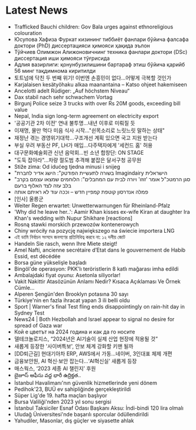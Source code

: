 # Latest News
-  Trafficked Bauchi children: Gov Bala urges against ethnoreligious colouration
-  Юсупова Хафиза Фуркат кизининг тиббиёт фанлари бўйича фалсафа доктори (PhD) диссертацияси ҳимояси ҳақида эълон
-  Тўйчиев Олимжон Алижоновичнинг техника фанлари доктори (DSc) диссертация иши ҳимояси тўғрисида
-  Адлия вазирлиги: қонунбузилишини бартараф этиш бўйича қарийб 56 минг тақдимнома киритилди
-  토트넘에 닥친 두 번째 위기! 이번엔 손흥민이 없다...어떻게 극복할 것인가
-  Karjalaisen kesätyöhaku alkaa maanantaina – Katso ohjeet hakemiseen
-  Ancelotti adelt Rüdiger: „Auf höchstem Niveau“
-  Dax stabil nach sehr schwachem Vortag
-  Birgunj Police seize 3 trucks with over Rs 20M goods, exceeding bill value
-  Nepal, India sign long-term agreement on electricity export
-  '공공기관 2차 이전' 연내 불투명…내년 이후로 미뤄질 듯
-  이재명, 물만 먹다 미음 식사 시작…"쉰목소리로 느릿느릿 말하는 상태"
-  재정난 겪는 경영위기대학…구조개선 계획 있으면 국고 지원 받는다
-  부실 우려 부동산 PF, LH가 매입…다주택자에게 '세컨드 홈' 허용
-  대구문화예술회관 신년 음악회…빈 소년 합창단: ON STAGE
-  "도둑 잡아라"…차량 절도범 추격해 붙잡은 달서구청 공무원
-  Stiže zima: Od idućeg tjedna minusi i snijeg
-  "בשורה לתעשיית הפודטק": הישג אדיר לחברת Imagindairy הישראלית
-  "סגן הרמטכ"ל אומר 'זוזו' ויורה לבית עם המחבלים": הלוחמים שמצאו עצמם בקרב בלב עזה לצד האלוף ברעם
-  פמלה אנדרסון קוטפת קמפיין חדש – וככה עוד לא ראיתם אותה
-  [인사] 울릉군
-  Weiter Regen erwartet: Unwetterwarnungen für Rheinland-Pfalz
-  'Why did he leave her..': Aamir Khan kisses ex-wife Kiran at daughter Ira Khan's wedding with Nupur Shikhare [reactions]
-  Rosną stawki morskich przewozów kontenerowych
-  Chiny wróciły na pozycję największego na świecie importera LNG
-  এই ডামি নির্বাচন সংসদে জনগণের প্রতিনিধিত্ব করবে না: ১২ দলীয় জোট
-  Handeln Sie rasch, wenn Ihre Miete steigt!
-  Amel Nafti, ancienne secrétaire d’Etat dans le gouvernement de Habib Essid, est décédée
-  Borsa güne yükselişle başladı
-  Bingöl'de operasyon: PKK'lı teröristlerin 8 katlı mağarası imha edildi
-  Ambalajdaki fiyat oyunu: Asetonla siliyorlar!
-  Vakit Nakittir Atasözünün Anlamı Nedir? Kısaca Açıklaması Ve Örnek Cümle…
-  Alperen Şengün'den Brooklyn potasına 30 sayı
-  Türkiye'nin en fazla ihracat yapan 3 ili belli oldu
-  Sport | Warner's final Test fling ends disappointingly on rain-hit day in Sydney Test
-  News24 | Both Hezbollah and Israel appear to signal no desire for spread of Gaza war
-  Кой е цветът на 2024 година и как да го носите
-  델테크놀로지스, “2024년은 AI기술이 실제 산업 현장에 적용될 것”
-  새롭게 등장한 '사이버특보', 안보 체계 강화할 키맨 될까
-  [DD퇴근길] 현대기아차 ERP, AWS에서 가동…네이버, 3인대표 체제 개편
-  금융보안원, AI 혁신·보안 잡는다…‘AI혁신실’ 새롭게 등장
-  매스웍스, ‘2023 세종 AI 챌린지’ 후원
-  బైజూస్ ఆఫీసు వద్ద భారీ ఉద్రిక్తత..
-  İstanbul Havalimanı'nın güvenlik hizmetlerinde yeni dönem
-  Pedihok'23, BUÜ ev sahipliğinde gerçekleştirildi
-  Süper Lig'de 19. hafta maçları başlıyor
-  Bursa Valiliği'nden 2023 yıl sonu sergisi
-  İstanbul Taksiciler Esnaf Odası Başkanı Aksu: İndi-bindi 120 lira olmalı
-  Uludağ Üniversitesi'nde başarılı sporcular ödüllendirildi
-  Yahudiler, Masonlar, dış güçler ve siyasette ahlak
